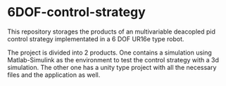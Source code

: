 # 6DOF-control-strategy

This repository storages the products of an multivariable deacopled pid control strategy implementated in a 6 DOF UR16e type robot.

The project is divided into 2 products. One contains a simulation using Matlab-Simulink as the environment to test the control strategy with a 3d simulation. The other one has a unity type project with all the necessary files and the application as well.
